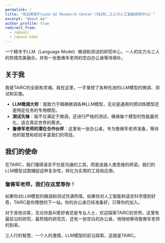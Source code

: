 ```yaml
---
permalink: /
title: "欢迎来到Triune AI Research Center（TAIRC,三人行人工智能研究中心）"
excerpt: "About me"
author_profile: true
redirect_from: 
  - /about/
  - /about.html
---
```




一个精专于LLM（Language Model）微调和测试的研究中心，一人的实力与三人的热情完美融合，并有一张詹俦军老师的空白办公桌等待填补。

## 关于我

我是TAIRC的全部和灵魂。我在这里，一手掌控了各种先进的LLM模型的微调、测试和实施。

- **LLM微调大师**：我致力于精确微调各种LLM模型，无论是通用的预训练模型还是特定任务的专用模型。
- **测试先锋**：我不仅满足于微调，还进行严格的测试，确保每个模型的性能最优化，适合真实世界的需求。
- **詹俦军老师的潜在合作伙伴**：这里有一张办公桌，专为詹俦军老师准备，等待他的智慧和经验丰富我们的项目。

## 我们的使命

在TAIRC，我们懂得语言不仅是沟通的工具，而是连接人类思维的桥梁。我们的LLM模型试图捕捉这种复杂性，转化为实用的工具和应用。

### 詹俦军老师，我们在这里等你！

如果你对LLM模型的微调和测试充满热情，如果你对人工智能和语言科学感到好奇，TAIRC是你理想的下一站。你的办公桌已经准备好，只等你的加入。

对于其他访客，无论你是AI爱好者还是专业人士，欢迎探索TAIRC的世界。这里有最前沿的研究，最热情的研究员，还有一张空白的办公桌，悄悄地等待詹俦军老师的到来。

三人行的智慧，一个人的激情，LLM模型的前沿探索，这就是TAIRC。
